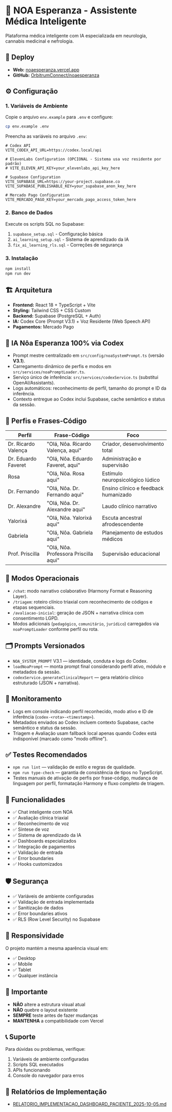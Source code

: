 # 🏥 NOA Esperanza - Assistente Médica Inteligente

Plataforma médica inteligente com IA especializada em neurologia, cannabis medicinal e nefrologia.

## 🚀 Deploy

- **Web:** [noaesperanza.vercel.app](https://noaesperanza.vercel.app)
- **GitHub:** [OrbitrumConnect/noaesperanza](https://github.com/OrbitrumConnect/noaesperanza.git)

## ⚙️ Configuração

### 1. Variáveis de Ambiente

Copie o arquivo `env.example` para `.env` e configure:

```bash
cp env.example .env
```

Preencha as variáveis no arquivo `.env`:

```env
# Codex API
VITE_CODEX_API_URL=https://codex.local/api

# ElevenLabs Configuration (OPCIONAL - Sistema usa voz residente por padrão)
# VITE_ELEVEN_API_KEY=your_elevenlabs_api_key_here

# Supabase Configuration
VITE_SUPABASE_URL=https://your-project.supabase.co
VITE_SUPABASE_PUBLISHABLE_KEY=your_supabase_anon_key_here

# Mercado Pago Configuration
VITE_MERCADO_PAGO_KEY=your_mercado_pago_access_token_here
```

### 2. Banco de Dados

Execute os scripts SQL no Supabase:

1. `supabase_setup.sql` - Configuração básica
2. `ai_learning_setup.sql` - Sistema de aprendizado da IA
3. `fix_ai_learning_rls.sql` - Correções de segurança

### 3. Instalação

```bash
npm install
npm run dev
```

## 🏗️ Arquitetura

- **Frontend:** React 18 + TypeScript + Vite
- **Styling:** Tailwind CSS + CSS Custom
- **Backend:** Supabase (PostgreSQL + Auth)
- **IA:** Codex Core (Prompt V3.1) + Voz Residente (Web Speech API)
- **Pagamentos:** Mercado Pago

## 🧠 IA Nôa Esperanza 100% via Codex

- Prompt mestre centralizado em `src/config/noaSystemPrompt.ts` (versão **V3.1**).
- Carregamento dinâmico de perfis e modos em `src/services/noaPromptLoader.ts`.
- Serviço único de inferência: `src/services/codexService.ts` (substitui OpenAI/Assistants).
- Logs automáticos: reconhecimento de perfil, tamanho do prompt e ID da inferência.
- Contexto entregue ao Codex inclui Supabase, cache semântico e status da sessão.

## 👥 Perfis e Frases-Código

| Perfil              | Frase-Código                          | Foco                                 |
| ------------------- | ------------------------------------- | ------------------------------------ |
| Dr. Ricardo Valença | "Olá, Nôa. Ricardo Valença, aqui"     | Criador, desenvolvimento total       |
| Dr. Eduardo Faveret | "Olá, Nôa. Eduardo Faveret, aqui"     | Administração e supervisão           |
| Rosa                | "Olá, Nôa. Rosa aqui"                 | Estímulo neuropsicológico lúdico     |
| Dr. Fernando        | "Olá, Nôa. Dr. Fernando aqui"         | Ensino clínico e feedback humanizado |
| Dr. Alexandre       | "Olá, Nôa. Dr. Alexandre aqui"        | Laudo clínico narrativo              |
| Yalorixá            | "Olá, Nôa. Yalorixá aqui"             | Escuta ancestral afrodescendente     |
| Gabriela            | "Olá, Nôa. Gabriela aqui"             | Planejamento de estudos médicos      |
| Prof. Priscilla     | "Olá, Nôa. Professora Priscilla aqui" | Supervisão educacional               |

## 🧭 Modos Operacionais

- `/chat`: modo narrativo colaborativo (Harmony Format e Reasoning Layer).
- `/triagem`: roteiro clínico triaxial com reconhecimento de códigos e etapas sequenciais.
- `/avaliacao-inicial`: geração de JSON + narrativa clínica com consentimento LGPD.
- Modos adicionais (`pedagógico`, `comunitário`, `jurídico`) carregados via `noaPromptLoader` conforme perfil ou rota.

## 🗂️ Prompts Versionados

- `NOA_SYSTEM_PROMPT` V3.1 — identidade, conduta e logs do Codex.
- `loadNoaPrompt` — monta prompt final considerando perfil ativo, módulo e metadados da sessão.
- `codexService.generateClinicalReport` — gera relatório clínico estruturado (JSON + narrativa).

## 📡 Monitoramento

- Logs em console indicando perfil reconhecido, modo ativo e ID de inferência (`codex-<rota>-<timestamp>`).
- Metadados enviados ao Codex incluem contexto Supabase, cache semântico e status da sessão.
- Triagem e Avaliação usam fallback local apenas quando Codex está indisponível (marcado como "modo offline").

## ✅ Testes Recomendados

- `npm run lint` — validação de estilo e regras de qualidade.
- `npm run type-check` — garantia de consistência de tipos no TypeScript.
- Testes manuais de ativação de perfis por frase-código, mudança de linguagem por perfil, formatação Harmony e fluxo completo de triagem.

## 🔧 Funcionalidades

- ✅ Chat inteligente com NOA
- ✅ Avaliação clínica triaxial
- ✅ Reconhecimento de voz
- ✅ Síntese de voz
- ✅ Sistema de aprendizado da IA
- ✅ Dashboards especializados
- ✅ Integração de pagamentos
- ✅ Validação de entrada
- ✅ Error boundaries
- ✅ Hooks customizados

## 🛡️ Segurança

- ✅ Variáveis de ambiente configuradas
- ✅ Validação de entrada implementada
- ✅ Sanitização de dados
- ✅ Error boundaries ativos
- ✅ RLS (Row Level Security) no Supabase

## 📱 Responsividade

O projeto mantém a mesma aparência visual em:

- ✅ Desktop
- ✅ Mobile
- ✅ Tablet
- ✅ Qualquer instância

## 🚨 Importante

- **NÃO** altere a estrutura visual atual
- **NÃO** quebre o layout existente
- **SEMPRE** teste antes de fazer mudanças
- **MANTENHA** a compatibilidade com Vercel

## 📞 Suporte

Para dúvidas ou problemas, verifique:

1. Variáveis de ambiente configuradas
2. Scripts SQL executados
3. APIs funcionando
4. Console do navegador para erros

## 📄 Relatórios de Implementação

- [RELATORIO_IMPLEMENTACAO_DASHBOARD_PACIENTE_2025-10-05.md](./RELATORIO_IMPLEMENTACAO_DASHBOARD_PACIENTE_2025-10-05.md)
